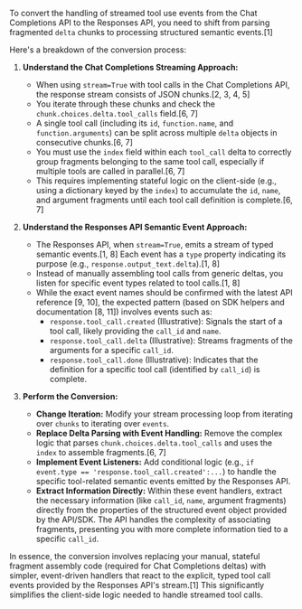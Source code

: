 To convert the handling of streamed tool use events from the Chat Completions API to the Responses API, you need to shift from parsing fragmented `delta` chunks to processing structured semantic events.[1]

Here's a breakdown of the conversion process:

1.  **Understand the Chat Completions Streaming Approach:**
    *   When using `stream=True` with tool calls in the Chat Completions API, the response stream consists of JSON chunks.[2, 3, 4, 5]
    *   You iterate through these chunks and check the `chunk.choices.delta.tool_calls` field.[6, 7]
    *   A single tool call (including its `id`, `function.name`, and `function.arguments`) can be split across multiple `delta` objects in consecutive chunks.[6, 7]
    *   You must use the `index` field within each `tool_call` delta to correctly group fragments belonging to the same tool call, especially if multiple tools are called in parallel.[6, 7]
    *   This requires implementing stateful logic on the client-side (e.g., using a dictionary keyed by the `index`) to accumulate the `id`, `name`, and argument fragments until each tool call definition is complete.[6, 7]

2.  **Understand the Responses API Semantic Event Approach:**
    *   The Responses API, when `stream=True`, emits a stream of typed semantic events.[1, 8] Each event has a `type` property indicating its purpose (e.g., `response.output_text.delta`).[1, 8]
    *   Instead of manually assembling tool calls from generic deltas, you listen for specific event types related to tool calls.[1, 8]
    *   While the exact event names should be confirmed with the latest API reference [9, 10], the expected pattern (based on SDK helpers and documentation [8, 11]) involves events such as:
        *   `response.tool_call.created` (Illustrative): Signals the start of a tool call, likely providing the `call_id` and `name`.
        *   `response.tool_call.delta` (Illustrative): Streams fragments of the arguments for a specific `call_id`.
        *   `response.tool_call.done` (Illustrative): Indicates that the definition for a specific tool call (identified by `call_id`) is complete.

3.  **Perform the Conversion:**
    *   **Change Iteration:** Modify your stream processing loop from iterating over `chunks` to iterating over `events`.
    *   **Replace Delta Parsing with Event Handling:** Remove the complex logic that parses `chunk.choices.delta.tool_calls` and uses the `index` to assemble fragments.[6, 7]
    *   **Implement Event Listeners:** Add conditional logic (e.g., `if event.type == 'response.tool_call.created':...`) to handle the specific tool-related semantic events emitted by the Responses API.
    *   **Extract Information Directly:** Within these event handlers, extract the necessary information (like `call_id`, `name`, argument fragments) directly from the properties of the structured event object provided by the API/SDK. The API handles the complexity of associating fragments, presenting you with more complete information tied to a specific `call_id`.

In essence, the conversion involves replacing your manual, stateful fragment assembly code (required for Chat Completions deltas) with simpler, event-driven handlers that react to the explicit, typed tool call events provided by the Responses API's stream.[1] This significantly simplifies the client-side logic needed to handle streamed tool calls.
